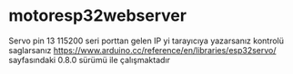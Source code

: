 # motoresp32webserver
Servo pin 13 
115200 seri porttan gelen IP yi tarayıcıya yazarsanız kontrolü saglarsanız
https://www.arduino.cc/reference/en/libraries/esp32servo/ sayfasındaki 0.8.0 sürümü ile çalışmaktadır